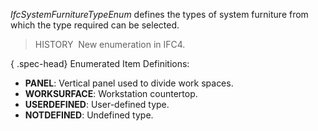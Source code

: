 ﻿_IfcSystemFurnitureTypeEnum_ defines the types of system furniture from which the type required can be selected.

> HISTORY&nbsp; New enumeration in IFC4.

{ .spec-head}
Enumerated Item Definitions:

* **PANEL**: Vertical panel used to divide work spaces.
* **WORKSURFACE**: Workstation countertop.
* **USERDEFINED**: User-defined type.
* **NOTDEFINED**: Undefined type.